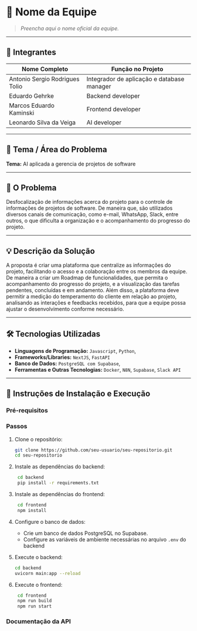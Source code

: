 # 🧠 Nome da Equipe

> *Preencha aqui o nome oficial da equipe.*

---

## 👥 Integrantes

| Nome Completo         | Função no Projeto         |
|-----------------------|---------------------------|
| Antonio Sergio Rodrigues Tolio       | Integrador de aplicação e database manager     |
| Eduardo Gehrke      | Backend developer   |
| Marcos Eduardo Kaminski          | Frontend developer        |
| Leonardo Silva da Veiga           | AI developer            |

---

## 🎯 Tema / Área do Problema

**Tema:** AI aplicada a gerencia de projetos de software

---

## 🧩 O Problema


Desfocalização de informações acerca do projeto para o controle  de informações de projetos de software. De maneira que, são utilizados diversos canais de comunicação, como e-mail, WhatsApp, Slack, entre outros, o que dificulta a organização e o acompanhamento do progresso do projeto.

---

## 💡 Descrição da Solução

A proposta é criar uma plataforma que centralize as informações do projeto, facilitando o acesso e a colaboração entre os membros da equipe.
De maneira a criar um Roadmap de funcionalidades, que permita o acompanhamento do progresso do projeto, e a visualização das tarefas pendentes, concluídas e em andamento. Além disso, a plataforma deve permitir a medição do temperamento do cliente em relação ao projeto, analisando as interações e feedbacks recebidos, para que a equipe possa ajustar o desenvolvimento conforme necessário.

---

## 🛠️ Tecnologias Utilizadas

- **Linguagens de Programação:** `Javascript`, `Python`, 
- **Frameworks/Libraries:** `NextJS`, `FastAPI`
- **Banco de Dados:** `PostgreSQL com Supabase`, 
- **Ferramentas e Outras Tecnologias:** `Docker`, `N8N`, `Supabase`, `Slack API`

---

## 🧪 Instruções de Instalação e Execução

### Pré-requisitos



### Passos

1. Clone o repositório:
   ```bash
   git clone https://github.com/seu-usuario/seu-repositorio.git
   cd seu-repositorio

2. Instale as dependências do backend:
   ```bash
    cd backend
    pip install -r requirements.txt
    ```
3. Instale as dependências do frontend:
    ```bash
     cd frontend
     npm install
     ```

4. Configure o banco de dados:
    - Crie um banco de dados PostgreSQL no Supabase.
    - Configure as variáveis de ambiente necessárias no arquivo `.env` do backend

5. Execute o backend:
   ```bash
   cd backend
   uvicorn main:app --reload
   ```
6. Execute o frontend:
   ```bash
    cd frontend
    npm run build
    npm run start
   ```



### Documentação da API
